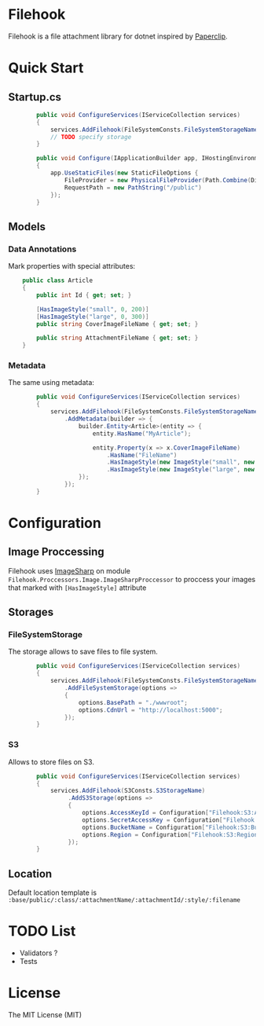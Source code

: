 ﻿# Filehook

Filehook is a file attachment library for dotnet inspired by [Paperclip](https://github.com/thoughtbot/paperclip).

# Quick Start

## Startup.cs

```csharp
        public void ConfigureServices(IServiceCollection services)
        {
            services.AddFilehook(FileSystemConsts.FileSystemStorageName);
            // TODO specify storage
        }
```

```csharp
        public void Configure(IApplicationBuilder app, IHostingEnvironment env, ILoggerFactory loggerFactory)
        {
            app.UseStaticFiles(new StaticFileOptions {
                FileProvider = new PhysicalFileProvider(Path.Combine(Directory.GetCurrentDirectory(), "./wwwroot/public")),
                RequestPath = new PathString("/public")
            });
        }
```

## Models

### Data Annotations

Mark properties with special attributes:

```csharp
    public class Article
    {
        public int Id { get; set; }

        [HasImageStyle("small", 0, 200)]
        [HasImageStyle("large", 0, 300)]
        public string CoverImageFileName { get; set; }

        public string AttachmentFileName { get; set; }
    }
```

### Metadata

The same using metadata:

```csharp
        public void ConfigureServices(IServiceCollection services)
        {
            services.AddFilehook(FileSystemConsts.FileSystemStorageName)
                .AddMetadata(builder => {
                    builder.Entity<Article>(entity => {
                        entity.HasName("MyArticle");

                        entity.Property(x => x.CoverImageFileName)
                            .HasName("FileName")
                            .HasImageStyle(new ImageStyle("small", new ImageResizeOptions { Height = 200 }))
                            .HasImageStyle(new ImageStyle("large", new ImageResizeOptions { Height = 300 }));
                    });
                });
        }
```

# Configuration

## Image Proccessing

Filehook uses [ImageSharp](https://github.com/JimBobSquarePants/ImageSharp) on module `Filehook.Proccessors.Image.ImageSharpProccessor` to proccess your images that marked with `[HasImageStyle]` attribute

## Storages

### FileSystemStorage

The storage allows to save files to file system.

```csharp
        public void ConfigureServices(IServiceCollection services)
        {
            services.AddFilehook(FileSystemConsts.FileSystemStorageName)
                .AddFileSystemStorage(options =>
                {
                    options.BasePath = "./wwwroot";
                    options.CdnUrl = "http://localhost:5000";
                });
        }
```

### S3

Allows to store files on S3.

```csharp
        public void ConfigureServices(IServiceCollection services)
        {
            services.AddFilehook(S3Consts.S3StorageName)
                 .AddS3Storage(options =>
                 {
                     options.AccessKeyId = Configuration["Filehook:S3:AccessKeyId"];
                     options.SecretAccessKey = Configuration["Filehook:S3:SecretAccessKey"];
                     options.BucketName = Configuration["Filehook:S3:BucketName"];
                     options.Region = Configuration["Filehook:S3:Region"];
                 });
        }
```
## Location

Default location template is `:base/public/:class/:attachmentName/:attachmentId/:style/:filename`

# TODO List

* Validators ?
* Tests

# License

The MIT License (MIT)
